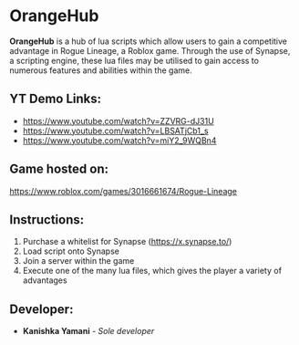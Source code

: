 # OrangeHub
**OrangeHub** is a hub of lua scripts which allow users to gain a competitive advantage in Rogue Lineage, a Roblox game. Through the use of Synapse, a scripting engine, these lua files may be utilised to gain access to numerous features and abilities within the game.

## YT Demo Links:
- https://www.youtube.com/watch?v=ZZVRG-dJ31U
- https://www.youtube.com/watch?v=LBSATjCb1_s
- https://www.youtube.com/watch?v=miY2_9WQBn4

## Game hosted on:
https://www.roblox.com/games/3016661674/Rogue-Lineage
## Instructions:
1. Purchase a whitelist for Synapse (https://x.synapse.to/)
2. Load script onto Synapse
3. Join a server within the game
4. Execute one of the many lua files, which gives the player a variety of advantages
## Developer:
- **Kanishka Yamani** - *Sole developer*  
